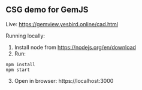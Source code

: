 ## CSG demo for GemJS

Live: https://gemview.yesbird.online/cad.html

Running locally:
1. Install node from https://nodejs.org/en/download
2. Run:
```
npm install
npm start
```
3. Open in browser: https://localhost:3000
